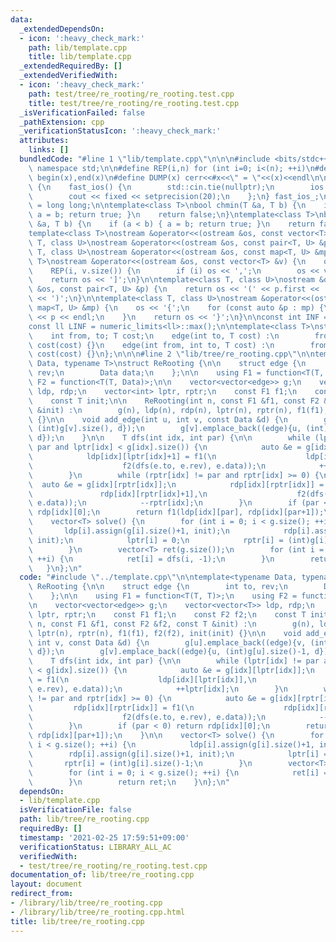 ```yaml
---
data:
  _extendedDependsOn:
  - icon: ':heavy_check_mark:'
    path: lib/template.cpp
    title: lib/template.cpp
  _extendedRequiredBy: []
  _extendedVerifiedWith:
  - icon: ':heavy_check_mark:'
    path: test/tree/re_rooting/re_rooting.test.cpp
    title: test/tree/re_rooting/re_rooting.test.cpp
  _isVerificationFailed: false
  _pathExtension: cpp
  _verificationStatusIcon: ':heavy_check_mark:'
  attributes:
    links: []
  bundledCode: "#line 1 \"lib/template.cpp\"\n\n\n#include <bits/stdc++.h>\nusing\
    \ namespace std;\n\n#define REP(i,n) for (int i=0; i<(n); ++i)\n#define ALL(x)\
    \ begin(x),end(x)\n#define DUMP(x) cerr<<#x<<\" = \"<<(x)<<endl\n\nstruct fast_ios\
    \ {\n    fast_ios() {\n        std::cin.tie(nullptr);\n        ios::sync_with_stdio(false);\n\
    \        cout << fixed << setprecision(20);\n    };\n} fast_ios_;\n\nusing ll\
    \ = long long;\n\ntemplate<class T>\nbool chmin(T &a, T b) {\n    if (a > b) {\
    \ a = b; return true; }\n    return false;\n}\ntemplate<class T>\nbool chmax(T\
    \ &a, T b) {\n    if (a < b) { a = b; return true; }\n    return false;\n}\n\n\
    template<class T>\nostream &operator<<(ostream &os, const vector<T> &v);\ntemplate<class\
    \ T, class U>\nostream &operator<<(ostream &os, const pair<T, U> &p);\ntemplate<class\
    \ T, class U>\nostream &operator<<(ostream &os, const map<T, U> &mp);\n\ntemplate<class\
    \ T>\nostream &operator<<(ostream &os, const vector<T> &v) {\n    os << '[';\n\
    \    REP(i, v.size()) {\n        if (i) os << ',';\n        os << v[i];\n    }\n\
    \    return os << ']';\n}\n\ntemplate<class T, class U>\nostream &operator<<(ostream\
    \ &os, const pair<T, U> &p) {\n    return os << '(' << p.first << ' ' << p.second\
    \ << ')';\n}\n\ntemplate<class T, class U>\nostream &operator<<(ostream &os, const\
    \ map<T, U> &mp) {\n    os << '{';\n    for (const auto &p : mp) {\n        os\
    \ << p << endl;\n    }\n    return os << '}';\n}\n\nconst int INF = numeric_limits<int>::max();\n\
    const ll LINF = numeric_limits<ll>::max();\n\ntemplate<class T>\nstruct edge {\n\
    \    int from, to; T cost;\n    edge(int to, T cost) :\n        from(-1), to(to),\
    \ cost(cost) {}\n    edge(int from, int to, T cost) :\n        from(from), to(to),\
    \ cost(cost) {}\n};\n\n\n#line 2 \"lib/tree/re_rooting.cpp\"\n\ntemplate<typename\
    \ Data, typename T>\nstruct ReRooting {\n\n    struct edge {\n        int to,\
    \ rev;\n        Data data;\n    };\n\n    using F1 = function<T(T, T)>;\n    using\
    \ F2 = function<T(T, Data)>;\n\n    vector<vector<edge>> g;\n    vector<vector<T>>\
    \ ldp, rdp;\n    vector<int> lptr, rptr;\n    const F1 f1;\n    const F2 f2;\n\
    \    const T init;\n\n    ReRooting(int n, const F1 &f1, const F2 &f2, const T\
    \ &init) :\n        g(n), ldp(n), rdp(n), lptr(n), rptr(n), f1(f1), f2(f2), init(init)\
    \ {}\n\n    void add_edge(int u, int v, const Data &d) {\n        g[u].emplace_back((edge){v,\
    \ (int)g[v].size(), d});\n        g[v].emplace_back((edge){u, (int)g[u].size()-1,\
    \ d});\n    }\n\n    T dfs(int idx, int par) {\n\n        while (lptr[idx] !=\
    \ par and lptr[idx] < g[idx].size()) {\n            auto &e = g[idx][lptr[idx]];\n\
    \            ldp[idx][lptr[idx]+1] = f1(\n                    ldp[idx][lptr[idx]],\n\
    \                    f2(dfs(e.to, e.rev), e.data));\n            ++lptr[idx];\n\
    \        }\n        while (rptr[idx] != par and rptr[idx] >= 0) {\n          \
    \  auto &e = g[idx][rptr[idx]];\n            rdp[idx][rptr[idx]] = f1(\n     \
    \               rdp[idx][rptr[idx]+1],\n                    f2(dfs(e.to, e.rev),\
    \ e.data));\n            --rptr[idx];\n        }\n        if (par < 0) return\
    \ rdp[idx][0];\n        return f1(ldp[idx][par], rdp[idx][par+1]);\n    }\n\n\
    \    vector<T> solve() {\n        for (int i = 0; i < g.size(); ++i) {\n     \
    \       ldp[i].assign(g[i].size()+1, init);\n            rdp[i].assign(g[i].size()+1,\
    \ init);\n            lptr[i] = 0;\n            rptr[i] = (int)g[i].size()-1;\n\
    \        }\n        vector<T> ret(g.size());\n        for (int i = 0; i < g.size();\
    \ ++i) {\n            ret[i] = dfs(i, -1);\n        }\n        return ret;\n \
    \   }\n};\n"
  code: "#include \"../template.cpp\"\n\ntemplate<typename Data, typename T>\nstruct\
    \ ReRooting {\n\n    struct edge {\n        int to, rev;\n        Data data;\n\
    \    };\n\n    using F1 = function<T(T, T)>;\n    using F2 = function<T(T, Data)>;\n\
    \n    vector<vector<edge>> g;\n    vector<vector<T>> ldp, rdp;\n    vector<int>\
    \ lptr, rptr;\n    const F1 f1;\n    const F2 f2;\n    const T init;\n\n    ReRooting(int\
    \ n, const F1 &f1, const F2 &f2, const T &init) :\n        g(n), ldp(n), rdp(n),\
    \ lptr(n), rptr(n), f1(f1), f2(f2), init(init) {}\n\n    void add_edge(int u,\
    \ int v, const Data &d) {\n        g[u].emplace_back((edge){v, (int)g[v].size(),\
    \ d});\n        g[v].emplace_back((edge){u, (int)g[u].size()-1, d});\n    }\n\n\
    \    T dfs(int idx, int par) {\n\n        while (lptr[idx] != par and lptr[idx]\
    \ < g[idx].size()) {\n            auto &e = g[idx][lptr[idx]];\n            ldp[idx][lptr[idx]+1]\
    \ = f1(\n                    ldp[idx][lptr[idx]],\n                    f2(dfs(e.to,\
    \ e.rev), e.data));\n            ++lptr[idx];\n        }\n        while (rptr[idx]\
    \ != par and rptr[idx] >= 0) {\n            auto &e = g[idx][rptr[idx]];\n   \
    \         rdp[idx][rptr[idx]] = f1(\n                    rdp[idx][rptr[idx]+1],\n\
    \                    f2(dfs(e.to, e.rev), e.data));\n            --rptr[idx];\n\
    \        }\n        if (par < 0) return rdp[idx][0];\n        return f1(ldp[idx][par],\
    \ rdp[idx][par+1]);\n    }\n\n    vector<T> solve() {\n        for (int i = 0;\
    \ i < g.size(); ++i) {\n            ldp[i].assign(g[i].size()+1, init);\n    \
    \        rdp[i].assign(g[i].size()+1, init);\n            lptr[i] = 0;\n     \
    \       rptr[i] = (int)g[i].size()-1;\n        }\n        vector<T> ret(g.size());\n\
    \        for (int i = 0; i < g.size(); ++i) {\n            ret[i] = dfs(i, -1);\n\
    \        }\n        return ret;\n    }\n};\n"
  dependsOn:
  - lib/template.cpp
  isVerificationFile: false
  path: lib/tree/re_rooting.cpp
  requiredBy: []
  timestamp: '2021-02-25 17:59:51+09:00'
  verificationStatus: LIBRARY_ALL_AC
  verifiedWith:
  - test/tree/re_rooting/re_rooting.test.cpp
documentation_of: lib/tree/re_rooting.cpp
layout: document
redirect_from:
- /library/lib/tree/re_rooting.cpp
- /library/lib/tree/re_rooting.cpp.html
title: lib/tree/re_rooting.cpp
---
```

